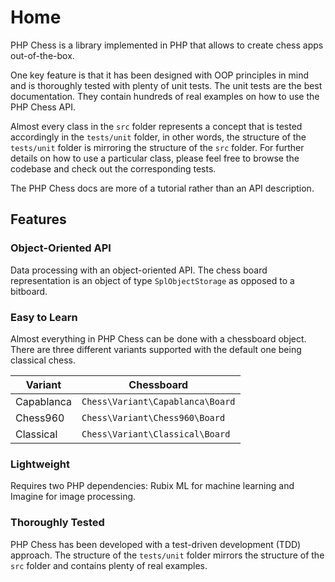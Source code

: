 # Home

PHP Chess is a library implemented in PHP that allows to create chess apps out-of-the-box.

One key feature is that it has been designed with OOP principles in mind and is thoroughly tested with plenty of unit tests. The unit tests are the best documentation. They contain hundreds of real examples on how to use the PHP Chess API.

Almost every class in the `src` folder represents a concept that is tested accordingly in the `tests/unit` folder, in other words, the structure of the `tests/unit` folder is mirroring the structure of the `src` folder. For further details on how to use a particular class, please feel free to browse the codebase and check out the corresponding tests.

The PHP Chess docs are more of a tutorial rather than an API description.

## Features

### Object-Oriented API

Data processing with an object-oriented API. The chess board representation is an object of type `SplObjectStorage` as opposed to a bitboard.

### Easy to Learn

Almost everything in PHP Chess can be done with a chessboard object. There are three different variants supported with the default one being classical chess.

| Variant | Chessboard |
| ------- | ---------- |
| Capablanca | `Chess\Variant\Capablanca\Board` |
| Chess960 | `Chess\Variant\Chess960\Board` |
| Classical | `Chess\Variant\Classical\Board` |

### Lightweight

Requires two PHP dependencies: Rubix ML for machine learning and Imagine for image processing.

### Thoroughly Tested

PHP Chess has been developed with a test-driven development (TDD) approach. The structure of the `tests/unit` folder mirrors the structure of the `src` folder and contains plenty of real examples.
